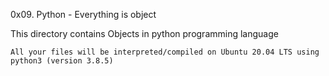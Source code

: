 0x09. Python - Everything is object

This directory contains Objects in python programming language

    All your files will be interpreted/compiled on Ubuntu 20.04 LTS using python3 (version 3.8.5)
